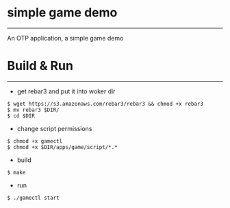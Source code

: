 # simple game demo
---
An OTP application, a simple game demo

# Build & Run
-----
* get rebar3 and put it into woker dir
```shell
$ wget https://s3.amazonaws.com/rebar3/rebar3 && chmod +x rebar3
$ mv rebar3 $DIR/
$ cd $DIR
```

* change script permissions
```shell
$ chmod +x gamectl
$ chmod +x $DIR/apps/game/script/*.*
```
* build
```shell
$ make
```
* run
```
$ ./gamectl start
```

